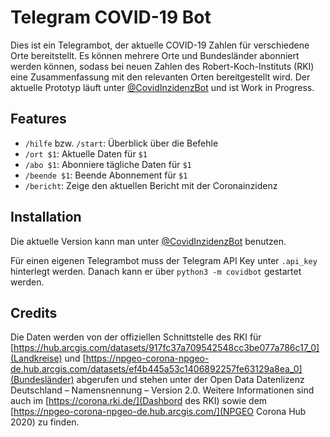 # Telegram COVID-19 Bot
Dies ist ein Telegrambot, der aktuelle COVID-19 Zahlen für verschiedene Orte bereitstellt.
Es können mehrere Orte und Bundesländer abonniert werden können, sodass bei neuen Zahlen des Robert-Koch-Instituts (RKI) eine Zusammenfassung mit den relevanten Orten bereitgestellt wird.
Der aktuelle Prototyp läuft unter [@CovidInzidenzBot](https://t.me/CovidInzidenzBot) und ist Work in Progress.

## Features
* `/hilfe` bzw. `/start`: Überblick über die Befehle
* `/ort $1`: Aktuelle Daten für `$1`
* `/abo $1`: Abonniere tägliche Daten für `$1`
* `/beende $1`: Beende Abonnement für `$1`
* `/bericht`: Zeige den aktuellen Bericht mit der Coronainzidenz

## Installation
Die aktuelle Version kann man unter [@CovidInzidenzBot](https://t.me/CovidInzidenzBot) benutzen.

Für einen eigenen Telegrambot muss der Telegram API Key unter `.api_key` hinterlegt werden.
Danach kann er über `python3 -m covidbot` gestartet werden.

## Credits
Die Daten werden von der offiziellen Schnittstelle des RKI für [https://hub.arcgis.com/datasets/917fc37a709542548cc3be077a786c17_0](Landkreise) und [https://npgeo-corona-npgeo-de.hub.arcgis.com/datasets/ef4b445a53c1406892257fe63129a8ea_0](Bundesländer) abgerufen und stehen unter der Open Data Datenlizenz Deutschland – Namensnennung – Version 2.0.
Weitere Informationen sind auch im [https://corona.rki.de/](Dashbord des RKI) sowie dem [https://npgeo-corona-npgeo-de.hub.arcgis.com/](NPGEO Corona Hub 2020) zu finden.
